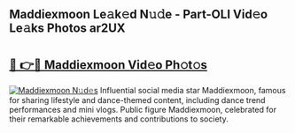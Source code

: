## Maddiexmoon Le𝚊k𝚎d N𝚞𝚍e - Part-OLI Vid𝚎o Le𝚊ks Photos ar2UX

# <h2><a href="http://fbf9moq.evod.top/?m=Maddiexmoon">🔗 👉🔴 Maddiexmoon Vid𝚎o Ph𝚘t𝚘s</a></h2>

[![Maddiexmoon N𝚞d𝚎s](https://i.imgur.com/8V9OHl7.gif)](http://fbf9moq.evod.top/?m=Maddiexmoon)
Influential social media star Maddiexmoon, famous for sharing lifestyle and dance-themed content, including dance trend performances and mini vlogs. Public figure Maddiexmoon, celebrated for their remarkable achievements and contributions to society. 
